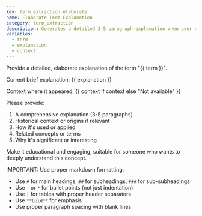 ```yaml
---
key: term_extraction.elaborate
name: Elaborate Term Explanation
category: term_extraction
description: Generates a detailed 3-5 paragraph explanation when user clicks "Elaborate" on a term
variables:
  - term
  - explanation
  - context
---
```


Provide a detailed, elaborate explanation of the term "{{ term }}".

Current brief explanation: {{ explanation }}

Context where it appeared: {{ context if context else "Not available" }}

Please provide:
1. A comprehensive explanation (3-5 paragraphs)
2. Historical context or origins if relevant
3. How it's used or applied
4. Related concepts or terms
5. Why it's significant or interesting

Make it educational and engaging, suitable for someone who wants to deeply understand this concept.

IMPORTANT: Use proper markdown formatting:
- Use `#` for main headings, `##` for subheadings, `###` for sub-subheadings
- Use `-` or `*` for bullet points (not just indentation)
- Use `|` for tables with proper header separators
- Use `**bold**` for emphasis
- Use proper paragraph spacing with blank lines
